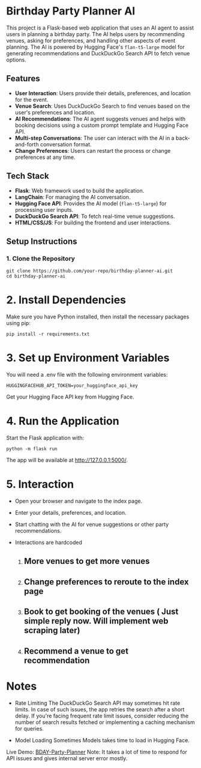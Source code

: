 # Birthday Party Planner AI

This project is a Flask-based web application that uses an AI agent to assist users in planning a birthday party. The AI helps users by recommending venues, asking for preferences, and handling other aspects of event planning. The AI is powered by Hugging Face's `flan-t5-large` model for generating recommendations and DuckDuckGo Search API to fetch venue options.

## Features

- **User Interaction**: Users provide their details, preferences, and location for the event.
- **Venue Search**: Uses DuckDuckGo Search to find venues based on the user's preferences and location.
- **AI Recommendations**: The AI agent suggests venues and helps with booking decisions using a custom prompt template and Hugging Face API.
- **Multi-step Conversations**: The user can interact with the AI in a back-and-forth conversation format.
- **Change Preferences**: Users can restart the process or change preferences at any time.

## Tech Stack

- **Flask**: Web framework used to build the application.
- **LangChain**: For managing the AI conversation.
- **Hugging Face API**: Provides the AI model (`flan-t5-large`) for processing user inputs.
- **DuckDuckGo Search API**: To fetch real-time venue suggestions.
- **HTML/CSS/JS**: For building the frontend and user interactions.

## Setup Instructions

### 1. Clone the Repository

```
git clone https://github.com/your-repo/birthday-planner-ai.git
cd birthday-planner-ai
```
# 2. Install Dependencies
Make sure you have Python installed, then install the necessary packages using pip:
```
pip install -r requirements.txt
```
# 3. Set up Environment Variables
You will need a .env file with the following environment variables:

```
HUGGINGFACEHUB_API_TOKEN=your_huggingface_api_key
```
Get your Hugging Face API key from Hugging Face.

# 4. Run the Application
Start the Flask application with:

```
python -m flask run
```
The app will be available at http://127.0.0.1:5000/.

# 5. Interaction
- Open your browser and navigate to the index page.
- Enter your details, preferences, and location.
- Start chatting with the AI for venue suggestions or other party recommendations.
- Interactions are hardcoded 

    1. ## More venues to get more venues 
    2. ## Change preferences to reroute to the index page
    3. ## Book to get booking of the venues ( Just simple reply now. Will implement web scraping later)
    4. ## Recommend a venue to get recommendation
# Notes
- Rate Limiting
The DuckDuckGo Search API may sometimes hit rate limits. In case of such issues, the app retries the search after a short delay. If you're facing frequent rate limit issues, consider reducing the number of search results fetched or implementing a caching mechanism for queries.

- Model Loading
Sometimes Models takes time to load in Hugging Face. 

Live Demo: [BDAY-Party-Planner](kaus2103.pythonanywhere.com)
Note: It takes a lot of time to respond for API issues and gives internal server error mostly. 